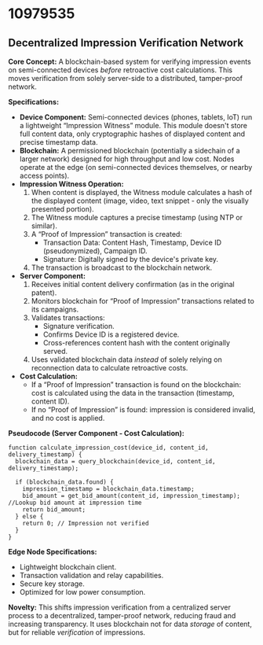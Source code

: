 # 10979535

## Decentralized Impression Verification Network

**Core Concept:** A blockchain-based system for verifying impression events on semi-connected devices *before* retroactive cost calculations. This moves verification from solely server-side to a distributed, tamper-proof network.

**Specifications:**

*   **Device Component:** Semi-connected devices (phones, tablets, IoT) run a lightweight “Impression Witness” module. This module doesn't store full content data, only cryptographic hashes of displayed content and precise timestamp data.
*   **Blockchain:** A permissioned blockchain (potentially a sidechain of a larger network) designed for high throughput and low cost. Nodes operate at the edge (on semi-connected devices themselves, or nearby access points).
*   **Impression Witness Operation:**
    1.  When content is displayed, the Witness module calculates a hash of the displayed content (image, video, text snippet - only the visually presented portion).
    2.  The Witness module captures a precise timestamp (using NTP or similar).
    3.  A “Proof of Impression” transaction is created:
        *   Transaction Data: Content Hash, Timestamp, Device ID (pseudonymized), Campaign ID.
        *   Signature: Digitally signed by the device's private key.
    4.  The transaction is broadcast to the blockchain network.
*   **Server Component:**
    1.  Receives initial content delivery confirmation (as in the original patent).
    2.  Monitors blockchain for “Proof of Impression” transactions related to its campaigns.
    3.  Validates transactions:
        *   Signature verification.
        *   Confirms Device ID is a registered device.
        *   Cross-references content hash with the content originally served.
    4.  Uses validated blockchain data *instead* of solely relying on reconnection data to calculate retroactive costs.
*   **Cost Calculation:**
    *   If a “Proof of Impression” transaction is found on the blockchain: cost is calculated using the data in the transaction (timestamp, content ID).
    *   If no “Proof of Impression” is found: impression is considered invalid, and no cost is applied.

**Pseudocode (Server Component - Cost Calculation):**

```
function calculate_impression_cost(device_id, content_id, delivery_timestamp) {
  blockchain_data = query_blockchain(device_id, content_id, delivery_timestamp);

  if (blockchain_data.found) {
    impression_timestamp = blockchain_data.timestamp;
    bid_amount = get_bid_amount(content_id, impression_timestamp); //Lookup bid amount at impression time
    return bid_amount;
  } else {
    return 0; // Impression not verified
  }
}
```

**Edge Node Specifications:**

*   Lightweight blockchain client.
*   Transaction validation and relay capabilities.
*   Secure key storage.
*   Optimized for low power consumption.

**Novelty:** This shifts impression verification from a centralized server process to a decentralized, tamper-proof network, reducing fraud and increasing transparency.  It uses blockchain not for data *storage* of content, but for reliable *verification* of impressions.